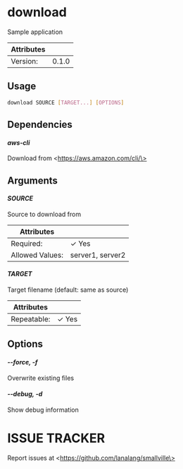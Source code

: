 # download

Sample application

| Attributes       | &nbsp;
|------------------|-------------
| Version:         | 0.1.0

## Usage

```bash
download SOURCE [TARGET...] [OPTIONS]
```

## Dependencies

#### *aws-cli*

Download from \<https://aws.amazon.com/cli/\>

## Arguments

#### *SOURCE*

Source to download from

| Attributes      | &nbsp;
|-----------------|-------------
| Required:       | ✓ Yes
| Allowed Values: | server1, server2

#### *TARGET*

Target filename (default: same as source)

| Attributes      | &nbsp;
|-----------------|-------------
| Repeatable:     |  ✓ Yes

## Options

#### *--force, -f*

Overwrite existing files

#### *--debug, -d*

Show debug information

# ISSUE TRACKER
Report issues at \<https://github.com/lanalang/smallville\>
